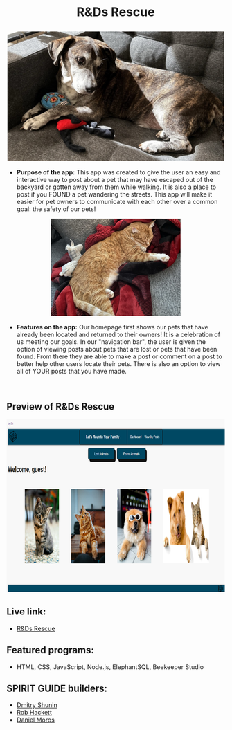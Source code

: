 #   <p align="center"> R&Ds Rescue </p>

<p align="center">
    <img src="styles_images/rob_animals/rp9.JPEG" width="500px" height="300px">
</p>

* **Purpose of the app:** 
   This app was created to give the user an easy and interactive way to post about a pet that may have escaped out of the backyard or gotten away from them while walking. It is also a place to post if you FOUND a pet wandering the streets. This app will make it easier for pet owners to communicate with each other over a common goal: the safety of our pets!

<p align="center">
    <img src="styles_images/rob_animals/rp7.JPEG" width="300px" height="225px">

* **Features on the app:**
    Our homepage first shows our pets that have already been located and returned to their owners! It is a celebration of us meeting our goals. In our "navigation bar", the user is given the option of viewing posts about pets that are lost or pets that have been found. From there they are able to make a post or comment on a post to better help other users locate their pets. There is also an option to view all of YOUR posts that you have made.

</P>
<br>


## Preview of R&Ds Rescue

<img src="styles_images/site_preview.png" height="400px" width="900px">

## Live link: 
- [R&Ds Rescue](https://whispering-tor-24303.herokuapp.com/)

## Featured programs: 
- HTML, CSS, JavaScript, Node.js, ElephantSQL, Beekeeper Studio

## SPIRIT GUIDE builders:
- [Dmitry Shunin](https://https://github.com/Dimasik0204) 
- [Rob Hackett](https://github.com/Robhack623) 
- [Daniel Moros](https://github.com/Ddmoros) 